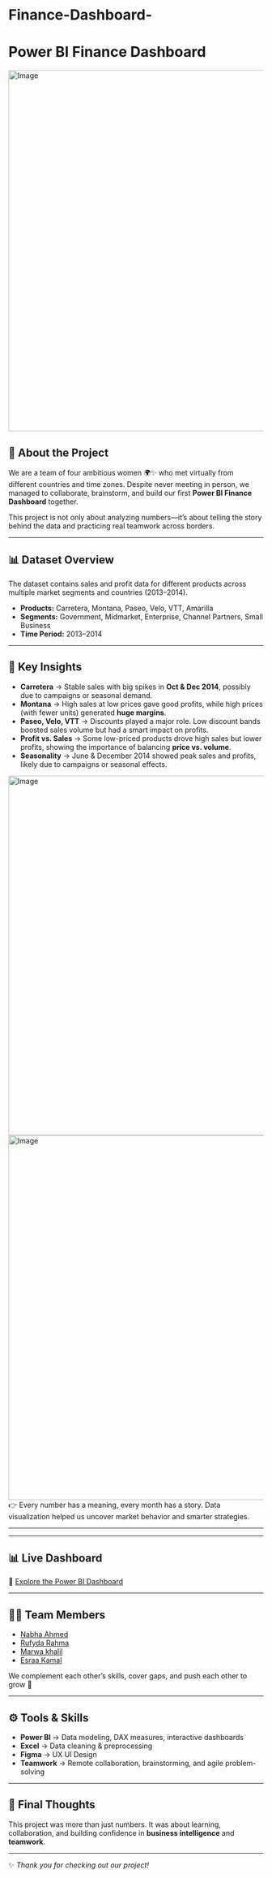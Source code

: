 # Finance-Dashboard-
# Power BI Finance Dashboard 

<img width="1280" height="712" alt="Image" src="https://github.com/user-attachments/assets/ee603d89-4e33-49fe-88ca-a5039146203a" />

 
## 📖 About the Project 
We are a team of four ambitious women 🌍✨ who met virtually from different countries and time zones. Despite never meeting in person, we managed to collaborate, brainstorm, and build our first **Power BI Finance Dashboard** together. 
 
This project is not only about analyzing numbers—it’s about telling the story behind the data and practicing real teamwork across borders. 
 
--- 
 
## 📊 Dataset Overview 
The dataset contains sales and profit data for different products across multiple market segments and countries (2013–2014). 
 
- **Products:** Carretera, Montana, Paseo, Velo, VTT, Amarilla 
- **Segments:** Government, Midmarket, Enterprise, Channel Partners, Small Business 
- **Time Period:** 2013–2014 
 
--- 
 
## 🔎 Key Insights 
 
- **Carretera** → Stable sales with big spikes in **Oct & Dec 2014**, possibly due to campaigns or seasonal demand. 
- **Montana** → High sales at low prices gave good profits, while high prices (with fewer units) generated **huge margins**. 
- **Paseo, Velo, VTT** → Discounts played a major role. Low discount bands boosted sales volume but had a smart impact on profits. 
- **Profit vs. Sales** → Some low-priced products drove high sales but lower profits, showing the importance of balancing **price vs. volume**. 
- **Seasonality** → June & December 2014 showed peak sales and profits, likely due to campaigns or seasonal effects.


<img width="1280" height="709" alt="Image" src="https://github.com/user-attachments/assets/aed222af-bbcb-4807-9c57-340a8969d829" />

<img width="1280" height="719" alt="Image" src="https://github.com/user-attachments/assets/6eada5a5-c760-4102-8fa3-57d76325c90e" />
👉 Every number has a meaning, every month has a story. Data visualization helped us uncover market behavior and smarter strategies. 
 
--- 
 

 
--- 
 
## 📊 Live Dashboard 
🔗 [Explore the Power BI Dashboard](https://app.powerbi.com/view?r=eyJrIjoiOGJmMGNiOTctMzViZC00YTMxLTgxZmQtNmMwNDk1MDM4YTE0IiwidCI6ImE3NjhlZmQ4LTAxYzEtNDVmMC1hMzc2LWY1YjJiNjBlMzM2MiJ9) 
 
--- 
 
## 👩‍💻 Team Members 
 
- [Nabha Ahmed](https://www.linkedin.com/in/nabha-ahmed-166491221/) 
- [Rufyda Rahma](https://www.linkedin.com/in/rufyda-abdelhadirahma/) 
- [Marwa khalil](https://www.linkedin.com/in/marwa-s-khalil/)
- [Esraa Kamal](www.linkedin.com/in/esraakamal)

 
We complement each other’s skills, cover gaps, and push each other to grow 🚀 
 
--- 
 
## ⚙️ Tools & Skills 
- **Power BI** → Data modeling, DAX measures, interactive dashboards 
- **Excel** → Data cleaning & preprocessing
- **Figma** → UX UI Design  
- **Teamwork** → Remote collaboration, brainstorming, and agile problem-solving 
 
--- 
 
## 🌟 Final Thoughts 
This project was more than just numbers. It was about learning, collaboration, and building confidence in **business intelligence** and **teamwork**. 
 
--- 
 
✨ *Thank you for checking out our project!*
